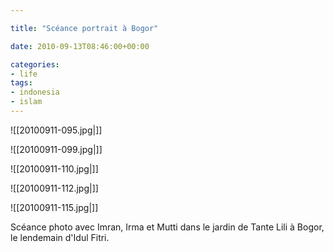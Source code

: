```yaml
---

title: "Scéance portrait à Bogor"

date: 2010-09-13T08:46:00+00:00

categories: 
- life
tags:
- indonesia
- islam
---
```

![[20100911-095.jpg|]]

![[20100911-099.jpg|]]

![[20100911-110.jpg|]]

![[20100911-112.jpg|]]

![[20100911-115.jpg|]]

Scéance photo avec Imran, Irma et Mutti dans le jardin de Tante Lili à Bogor, le lendemain d'Idul Fitri.
